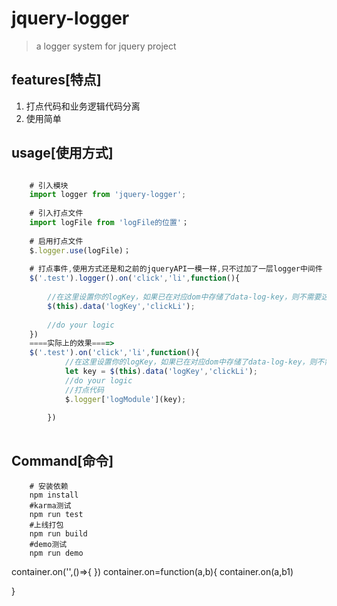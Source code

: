 # jquery-logger

> a logger system for jquery project

## features[特点]
1. 打点代码和业务逻辑代码分离
2. 使用简单

## usage[使用方式]
```javascript

    # 引入模块
    import logger from 'jquery-logger';
    
    # 引入打点文件
    import logFile from 'logFile的位置'；
    
    # 启用打点文件
    $.logger.use(logFile)；
    
    # 打点事件,使用方式还是和之前的jqueryAPI一模一样,只不过加了一层logger中间件
    $('.test').logger().on('click','li',function(){
   
        //在这里设置你的logKey，如果已在对应dom中存储了data-log-key，则不需要这一步
        $(this).data('logKey','clickLi');
        
        //do your logic
    })
    ====实际上的效果====>
    $('.test').on('click','li',function(){
            //在这里设置你的logKey，如果已在对应dom中存储了data-log-key，则不需要这一步
            let key = $(this).data('logKey','clickLi');
            //do your logic
            //打点代码
            $.logger['logModule'](key);
            
        })
  
```

## Command[命令]

```
    # 安装依赖
    npm install 
	#karma测试	
	npm run test	
	#上线打包	
	npm run build	
	#demo测试	
	npm run demo	
```
container.on('',()=>{
})
container.on=function(a,b){
    container.on(a,b1)

}


